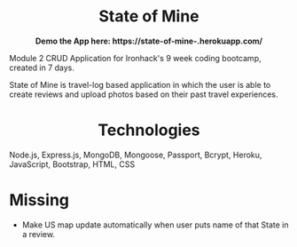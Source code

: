 <h1 align="center"> State of Mine </h1>
<p align="center">
<strong>Demo the App here: https://state-of-mine-.herokuapp.com/</strong>

Module 2 CRUD Application for Ironhack's 9 week coding bootcamp, created in 7 days.

State of Mine is travel-log based application in which the user is able to create reviews and upload photos based on their past travel experiences.


<h1 align="center">Technologies</h1>
<p>Node.js, Express.js, MongoDB, Mongoose, Passport, Bcrypt, Heroku, JavaScript, Bootstrap, HTML, CSS</p>

<h1> Missing</h1>
<ul>
  <li> Make US map update automatically when user puts name of that State in a review.
</ul>
